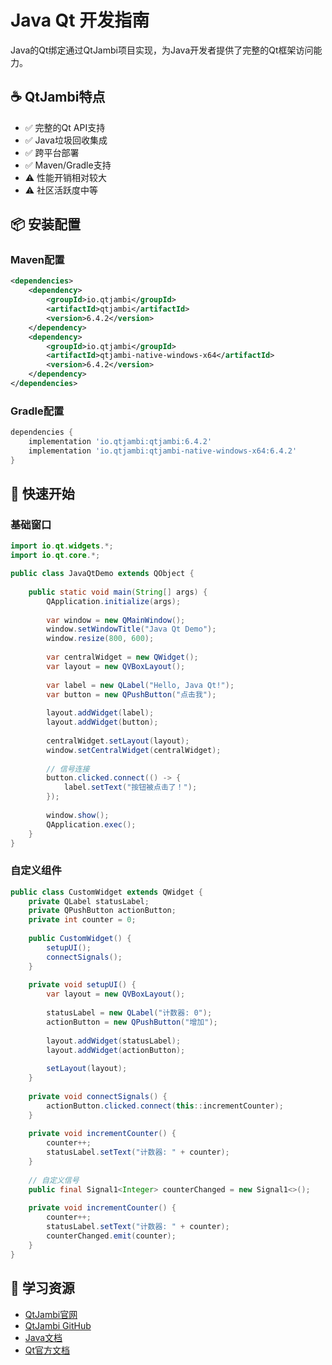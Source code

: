 # Java Qt 开发指南

Java的Qt绑定通过QtJambi项目实现，为Java开发者提供了完整的Qt框架访问能力。

## ☕ QtJambi特点

- ✅ 完整的Qt API支持
- ✅ Java垃圾回收集成
- ✅ 跨平台部署
- ✅ Maven/Gradle支持
- ⚠️ 性能开销相对较大
- ⚠️ 社区活跃度中等

## 📦 安装配置

### Maven配置
```xml
<dependencies>
    <dependency>
        <groupId>io.qtjambi</groupId>
        <artifactId>qtjambi</artifactId>
        <version>6.4.2</version>
    </dependency>
    <dependency>
        <groupId>io.qtjambi</groupId>
        <artifactId>qtjambi-native-windows-x64</artifactId>
        <version>6.4.2</version>
    </dependency>
</dependencies>
```

### Gradle配置
```gradle
dependencies {
    implementation 'io.qtjambi:qtjambi:6.4.2'
    implementation 'io.qtjambi:qtjambi-native-windows-x64:6.4.2'
}
```

## 🚀 快速开始

### 基础窗口
```java
import io.qt.widgets.*;
import io.qt.core.*;

public class JavaQtDemo extends QObject {
    
    public static void main(String[] args) {
        QApplication.initialize(args);
        
        var window = new QMainWindow();
        window.setWindowTitle("Java Qt Demo");
        window.resize(800, 600);
        
        var centralWidget = new QWidget();
        var layout = new QVBoxLayout();
        
        var label = new QLabel("Hello, Java Qt!");
        var button = new QPushButton("点击我");
        
        layout.addWidget(label);
        layout.addWidget(button);
        
        centralWidget.setLayout(layout);
        window.setCentralWidget(centralWidget);
        
        // 信号连接
        button.clicked.connect(() -> {
            label.setText("按钮被点击了！");
        });
        
        window.show();
        QApplication.exec();
    }
}
```

### 自定义组件
```java
public class CustomWidget extends QWidget {
    private QLabel statusLabel;
    private QPushButton actionButton;
    private int counter = 0;
    
    public CustomWidget() {
        setupUI();
        connectSignals();
    }
    
    private void setupUI() {
        var layout = new QVBoxLayout();
        
        statusLabel = new QLabel("计数器: 0");
        actionButton = new QPushButton("增加");
        
        layout.addWidget(statusLabel);
        layout.addWidget(actionButton);
        
        setLayout(layout);
    }
    
    private void connectSignals() {
        actionButton.clicked.connect(this::incrementCounter);
    }
    
    private void incrementCounter() {
        counter++;
        statusLabel.setText("计数器: " + counter);
    }
    
    // 自定义信号
    public final Signal1<Integer> counterChanged = new Signal1<>();
    
    private void incrementCounter() {
        counter++;
        statusLabel.setText("计数器: " + counter);
        counterChanged.emit(counter);
    }
}
```

## 🔗 学习资源

- [QtJambi官网](https://www.qtjambi.org/)
- [QtJambi GitHub](https://github.com/OmixVisualization/qtjambi)
- [Java文档](https://docs.oracle.com/javase/)
- [Qt官方文档](https://doc.qt.io/)
